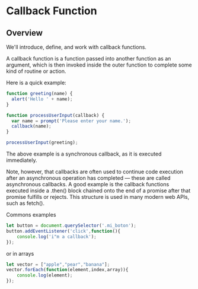 # Callback Function

## Overview

We'll introduce, define, and work with callback functions.

A callback function is a function passed into another function as an argument, which is then invoked inside the outer function to complete some kind of routine or action.

Here is a quick example:
```js
function greeting(name) {
  alert('Hello ' + name);
}

function processUserInput(callback) {
  var name = prompt('Please enter your name.');
  callback(name);
}

processUserInput(greeting);
```

The above example is a synchronous callback, as it is executed immediately.

Note, however, that callbacks are often used to continue code execution after an asynchronous operation has completed — these are called asynchronous callbacks. A good example is the callback functions executed inside a .then() block chained onto the end of a promise after that promise fulfills or rejects. This structure is used in many modern web APIs, such as fetch().

Commons examples

```js
let button = document.querySelector('.mi_boton');
button.addEventListener('click',function(){
    console.log('i"m a callback');
});

```

or in arrays


```js
let vector = ["apple","pear","banana"];
vector.forEach(function(element,index,array)){
    console.log(element);
});

```